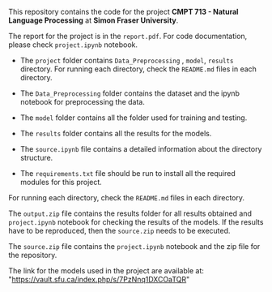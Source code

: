 This repository contains the code for the project **CMPT 713 - Natural Language Processing** at **Simon Fraser University**.

The report for the project is in the `report.pdf`.
For code documentation, please check `project.ipynb` notebook.

- The `project` folder contains `Data_Preprocessing` , `model`, `results` directory. For running each directory, check the `README.md` files in each directory.

- The `Data_Preprocessing` folder contains the dataset and the ipynb notebook for preprocessing the data.

- The `model` folder contains all the folder used for training and testing.

- The `results` folder contains all the results for the models.

- The `source.ipynb` file contains a detailed information about the directory structure.

- The `requirements.txt` file should be run to install all the required modules for this project.

For running each directory, check the `README.md` files in each directory.

The `output.zip` file contains the results folder for all results obtained and `project.ipynb` notebook for checking the results of the models.
If the results have to be reproduced, then the `source.zip` needs to be executed.

The `source.zip` file contains the `project.ipynb` notebook and the zip file for the repository.

The link for the models used in the project are available at: "https://vault.sfu.ca/index.php/s/7PzNnq1DXCOaTQR"
